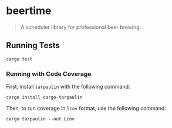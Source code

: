 # beertime
> A scheduler library for professional beer brewing.

## Running Tests
```
cargo test
```

### Running with Code Coverage
First, install `tarpaulin` with the following command:
```
cargo install cargo-tarpaulin
```

Then, to run coverage in `lcov` format, use the following command:
```
cargo tarpaulin --out Lcov
```